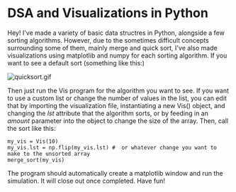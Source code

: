 # DSA and Visualizations in Python

Hey! I've made a variety of basic data structres in Python, alongside a few sorting algorithms. However, due to the sometimes difficult concepts surrounding some of them, mainly merge and quick sort, I've also made visualizations using matplotlib and numpy for each sorting algorithm. If you want to see a default sort (something like this:)

![quicksort.gif](https://github.com/pythonioncoder/DSA_Visualizations/blob/ac90768fd3d8c873891128667126eec6cc54388d/quicksort.gif)

Then just run the Vis program for the algorithm you want to see. If you want to use a custom list or change the number of values in the list, you can edit that by importing the visualization file, instantiating a new Vis() object, and changing the *lst* attribute that the algorithm sorts, or by feeding in an *amount* parameter into the object to change the size of the array. Then, call the sort like this:

```
my_vis = Vis(10)
my_vis.lst = np.flip(my_vis.lst) #  or whatever change you want to make to the unsorted array
merge_sort(my_vis)
```

The program should automatically create a matplotlib window and run the simulation. It will close out once completed.
Have fun!
